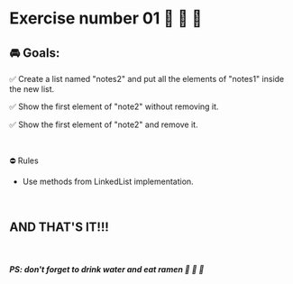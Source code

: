 # **Exercise number 01** :metal: :metal: :metal:

## :oncoming_automobile: **Goals**:  

:white_check_mark: Create a list named "notes2" and put all the elements of "notes1" inside the new list.

:white_check_mark: Show the first element of "note2" without removing it.

:white_check_mark: Show the first element of "note2" and remove it.

<br>

:no_entry: Rules

* Use methods from LinkedList implementation.

<br>

## AND THAT'S IT!!!

<br>

##### ***PS: don't forget to drink water and eat ramen*** :ramen: :ramen: :ramen: